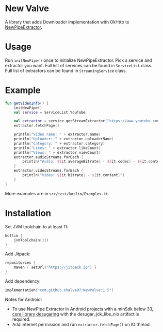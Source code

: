 # New Valve

A library that adds Downloader implementation with OkHttp to [NewPipeExtractor](https://github.com/TeamNewPipe/NewPipeExtractor).

# Usage

Run `initNewPipe()` once to initialize NewPipeExtractor. Pick a service and extractor you want. Full
list of services can be found in `ServiceList` class. Full list of extractors can be found in `StreamingService` class.

# Example

```kotlin
fun getVideoInfo() {
    initNewPipe()
    val service = ServiceList.YouTube

    val extractor = service.getStreamExtractor("https://www.youtube.com/watch?v=3L6RDYFXURA")
    extractor.fetchPage()

    println("Video name: " + extractor.name)
    println("Uploader: " + extractor.uploaderName)
    println("Category: " + extractor.category)
    println("Likes: " + extractor.likeCount)
    println("Views: " + extractor.viewCount)
    extractor.audioStreams.forEach {
        println("Audio: ${it.averageBitrate} - ${it.codec} - ${it.content}")
    }
    extractor.videoStreams.forEach {
        println("Video: ${it.bitrate} - ${it.content}")
    }
}
```

More examples are in `src/test/kotlin/Examples.kt`.

# Installation

Set JVM toolchain to at least 11:

```kotlin
kotlin {
    jvmToolchain(11)
}
```

Add Jitpack:
```kotlin
repositories {
    maven { setUrl("https://jitpack.io") }
}
```

Add dependency:

```kotlin
implementation("com.github.shalva97:NewValve:1.5")
```
Notes for Android:
- To use NewPipe Extractor in Android projects with a minSdk below 33, [core library desugaring](https://developer.android.com/studio/write/java8-support#library-desugaring) with the desugar_jdk_libs_nio artifact is required.
- Add internet permission and run `extractor.fetchPage()` on IO thread.
